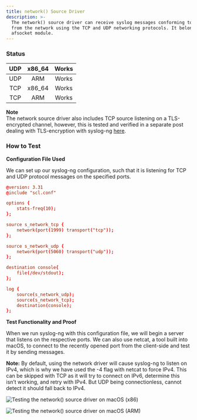 ```yaml
---
title: network() Source Driver
description: >-
  The network() source driver can receive syslog messages conforming to RFC3164
  from the network using the TCP and UDP networking protocols. It belongs in the
  afsocket module.
---
```


### **Status**

| UDP | x86\_64 | Works |
| :-: | :-----: | :---: |
| UDP |   ARM   | Works |
| TCP | x86\_64 | Works |
| TCP |   ARM   | Works |

**Note**\
The network source driver also includes TCP source listening on a TLS-encrypted channel, however, this is tested and verified in a separate post dealing with TLS-encryption with syslog-ng [here](tls-encryption/).

### **How to Test**

**Configuration File Used**

We can set up our syslog-ng configuration, such that it is listening for TCP and UDP protocol messages on the specified ports.

```conf
@version: 3.31
@include "scl.conf"

options {
    stats-freq(10);
};

source s_network_tcp {
    network(port(1999) transport("tcp"));
};

source s_network_udp {
    network(port(5060) transport("udp"));
};

destination console{
    file(/dev/stdout);
};

log {
    source(s_network_udp);
    source(s_network_tcp);
    destination(console);
};
```

**Test Functionality and Proof**

When we run syslog-ng with this configuration file, we will begin a server that listens on the respective ports. We can also use netcat, a tool built into macOS, to connect to the recently opened port from the client-side and test it by sending messages.

**Note:** By default, using the network driver will cause syslog-ng to listen on IPv4, which is why we have used the -4 flag with netcat to force IPv4. This can be skipped with TCP as it will try to connect on IPv6, determine this isn’t working, and retry with IPv4. But UDP being connectionless, cannot detect it should fall back to IPv4.

![Testing the network() source driver on macOS (x86)](/assets/images/test\_x86.png)

![Testing the network() source driver on macOS (ARM)](/assets/images/test\_arm.png)
